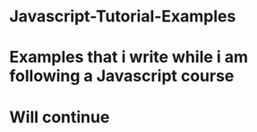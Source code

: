 # Javascript-Tutorial-Examples
# Examples that i write while i am following a Javascript course
# Will continue
